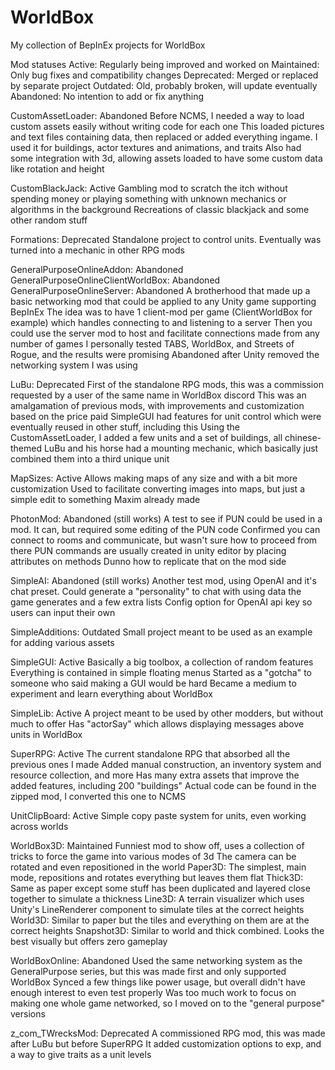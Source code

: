 # WorldBox
My collection of BepInEx projects for WorldBox

Mod statuses
Active: Regularly being improved and worked on
Maintained: Only bug fixes and compatibility changes
Deprecated: Merged or replaced by separate project
Outdated: Old, probably broken, will update eventually
Abandoned: No intention to add or fix anything


CustomAssetLoader: Abandoned
Before NCMS, I needed a way to load custom assets easily without writing code for each one
This loaded pictures and text files containing data, then replaced or added everything ingame. I used it for buildings, actor textures and animations, and traits
Also had some integration with 3d, allowing assets loaded to have some custom data like rotation and height


CustomBlackJack: Active
Gambling mod to scratch the itch without spending money or playing something with unknown mechanics or algorithms in the background
Recreations of classic blackjack and some other random stuff


Formations: Deprecated
Standalone project to control units. Eventually was turned into a mechanic in other RPG mods


GeneralPurposeOnlineAddon: Abandoned
GeneralPurposeOnlineClientWorldBox: Abandoned
GeneralPurposeOnlineServer: Abandoned
A brotherhood that made up a basic networking mod that could be applied to any Unity game supporting BepInEx
The idea was to have 1 client-mod per game (ClientWorldBox for example) which handles connecting to and listening to a server
Then you could use the server mod to host and facilitate connections made from any number of games
I personally tested TABS, WorldBox, and Streets of Rogue, and the results were promising
Abandoned after Unity removed the networking system I was using


LuBu: Deprecated
First of the standalone RPG mods, this was a commission requested by a user of the same name in WorldBox discord
This was an amalgamation of previous mods, with improvements and customization based on the price paid
SimpleGUI had features for unit control which were eventually reused in other stuff, including this
Using the CustomAssetLoader, I added a few units and a set of buildings, all chinese-themed
LuBu and his horse had a mounting mechanic, which basically just combined them into a third unique unit


MapSizes: Active
Allows making maps of any size and with a bit more customization
Used to facilitate converting images into maps, but just a simple edit to something Maxim already made


PhotonMod: Abandoned (still works)
A test to see if PUN could be used in a mod. It can, but required some editing of the PUN code
Confirmed you can connect to rooms and communicate, but wasn't sure how to proceed from there
PUN commands are usually created in unity editor by placing attributes on methods
Dunno how to replicate that on the mod side


SimpleAI: Abandoned (still works)
Another test mod, using OpenAI and it's chat preset.
Could generate a "personality" to chat with using data the game generates and a few extra lists
Config option for OpenAI api key so users can input their own


SimpleAdditions: Outdated
Small project meant to be used as an example for adding various assets


SimpleGUI: Active
Basically a big toolbox, a collection of random features
Everything is contained in simple floating menus
Started as a "gotcha" to someone who said making a GUI would be hard
Became a medium to experiment and learn everything about WorldBox


SimpleLib: Active
A project meant to be used by other modders, but without much to offer
Has "actorSay" which allows displaying messages above units in WorldBox


SuperRPG: Active
The current standalone RPG that absorbed all the previous ones I made
Added manual construction, an inventory system and resource collection, and more
Has many extra assets that improve the added features, including 200 "buildings"
Actual code can be found in the zipped mod, I converted this one to NCMS


UnitClipBoard: Active
Simple copy paste system for units, even working across worlds


WorldBox3D: Maintained
Funniest mod to show off, uses a collection of tricks to force the game into various modes of 3d
The camera can be rotated and even repositioned in the world
Paper3D: The simplest, main mode, repositions and rotates everything but leaves them flat
Thick3D: Same as paper except some stuff has been duplicated and layered close together to simulate a thickness
Line3D: A terrain visualizer which uses Unity's LineRenderer component to simulate tiles at the correct heights
World3D: Similar to paper but the tiles and everything on them are at the correct heights
Snapshot3D: Similar to world and thick combined. Looks the best visually but offers zero gameplay


WorldBoxOnline: Abandoned
Used the same networking system as the GeneralPurpose series, but this was made first and only supported WorldBox
Synced a few things like power usage, but overall didn't have enough interest to even test properly
Was too much work to focus on making one whole game networked, so I moved on to the "general purpose" versions


z_com_TWrecksMod: Deprecated
A commissioned RPG mod, this was made after LuBu but before SuperRPG
It added customization options to exp, and a way to give traits as a unit levels
